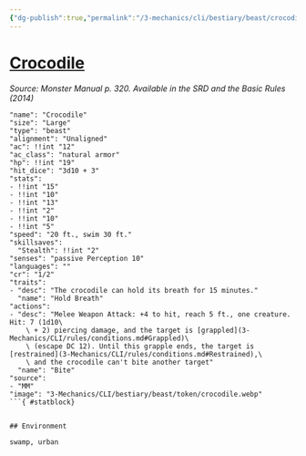 ```yaml
---
{"dg-publish":true,"permalink":"/3-mechanics/cli/bestiary/beast/crocodile/","tags":["ttrpg-cli/compendium/src/5e/mm","ttrpg-cli/monster/cr/1-2","ttrpg-cli/monster/environment/swamp","ttrpg-cli/monster/environment/urban","ttrpg-cli/monster/size/large","ttrpg-cli/monster/type/beast"],"noteIcon":""}
---
```


# [Crocodile](3-Mechanics\CLI\bestiary\beast/crocodile.md)
*Source: Monster Manual p. 320. Available in the <span title='Systems Reference Document (5.1)'>SRD</span> and the Basic Rules (2014)*  

```statblock
"name": "Crocodile"
"size": "Large"
"type": "beast"
"alignment": "Unaligned"
"ac": !!int "12"
"ac_class": "natural armor"
"hp": !!int "19"
"hit_dice": "3d10 + 3"
"stats":
- !!int "15"
- !!int "10"
- !!int "13"
- !!int "2"
- !!int "10"
- !!int "5"
"speed": "20 ft., swim 30 ft."
"skillsaves":
  "Stealth": !!int "2"
"senses": "passive Perception 10"
"languages": ""
"cr": "1/2"
"traits":
- "desc": "The crocodile can hold its breath for 15 minutes."
  "name": "Hold Breath"
"actions":
- "desc": "Melee Weapon Attack: +4 to hit, reach 5 ft., one creature. Hit: 7 (1d10\
    \ + 2) piercing damage, and the target is [grappled](3-Mechanics/CLI/rules/conditions.md#Grappled)\
    \ (escape DC 12). Until this grapple ends, the target is [restrained](3-Mechanics/CLI/rules/conditions.md#Restrained),\
    \ and the crocodile can't bite another target"
  "name": "Bite"
"source":
- "MM"
"image": "3-Mechanics/CLI/bestiary/beast/token/crocodile.webp"
```{ #statblock}


## Environment

swamp, urban